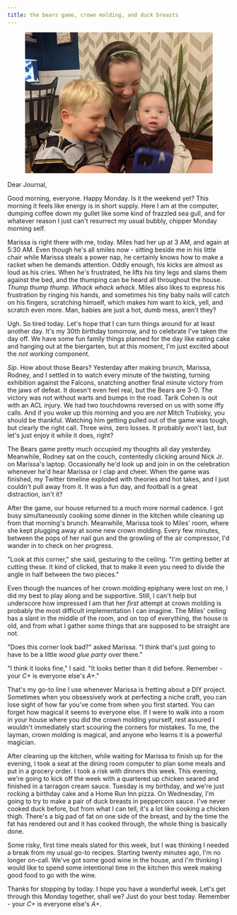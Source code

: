 ```yaml
---
title: the bears game, crown molding, and duck breasts
---
```


<figure>
  <a href="/images/banners/2020-09-28.jpg">
    <img alt="banner" src="/images/banners/2020-09-28.jpg"/>
  </a>
</figure>

Dear Journal,

Good morning, everyone.  Happy Monday.  Is it the weekend yet?  This
morning it feels like energy is in short supply.  Here I am at the
computer, dumping coffee down my gullet like some kind of frazzled sea
gull, and for whatever reason I just can't resurrect my usual bubbly,
chipper Monday morning self.

Marissa is right there with me, today.  Miles had her up at 3 AM, and
again at 5:30 AM.  Even though he's all smiles now - sitting beside me
in his little chair while Marissa steals a power nap, he certainly
knows how to make a racket when he demands attention.  Oddly enough,
his kicks are almost as loud as his cries.  When he's frustrated, he
lifts his tiny legs and slams them against the bed, and the thumping
can be heard all throughout the house.  _Thump thump thump_.  _Whack
whack whack_.  Miles also likes to express his frustration by ringing
his hands, and sometimes his tiny baby nails will catch on his
fingers, scratching himself, which makes him want to kick, yell, and
scratch even more.  Man, babies are just a hot, dumb mess, aren't
they?

Ugh.  So tired today.  Let's hope that I can turn things around for at
least another day.  It's my 30th birthday tomorrow, and to celebrate
I've taken the day off.  We have some fun family things planned for
the day like eating cake and hanging out at the biergarten, but at
this moment, I'm just excited about the _not working_ component.

_Sip_.  How about those Bears?  Yesterday after making brunch,
Marissa, Rodney, and I settled in to watch every minute of the
twisting, turning exhibition against the Falcons, snatching another
final minute victory from the jaws of defeat.  It doesn't even feel
real, but the Bears are 3-0.  The victory was not without warts and
bumps in the road.  Tarik Cohen is out with an ACL injury.  We had two
touchdowns reversed on us with some iffy calls.  And if you woke up
this morning and you are _not_ Mitch Trubisky, you should be thankful.
Watching him getting pulled out of the game was tough, but clearly the
right call.  Three wins, zero losses.  It probably won't last, but
let's just enjoy it while it does, right?

The Bears game pretty much occupied my thoughts all day yesterday.
Meanwhile, Rodney sat on the couch, contentedly clicking around Nick
Jr. on Marissa's laptop.  Occasionally he'd look up and join in on the
celebration whenever he'd hear Marissa or I clap and cheer.  When the
game was finished, my Twitter timeline exploded with theories and hot
takes, and I just couldn't pull away from it.  It was a fun day, and
football is a great distraction, isn't it?

After the game, our house returned to a much more normal cadence.  I
got busy simultaneously cooking some dinner in the kitchen while
cleaning up from that morning's brunch.  Meanwhile, Marissa took to
Miles' room, where she kept plugging away at some new crown molding.
Every few minutes, between the pops of her nail gun and the growling
of the air compressor, I'd wander in to check on her progress.

"Look at _this_ corner," she said, gesturing to the ceiling.  "I'm
getting better at cutting these.  It kind of clicked, that to make it
even you need to divide the angle in half between the two pieces."

Even though the nuances of her crown molding epiphany were lost on me,
I did my best to play along and be supportive.  Still, I can't help
but underscore how impressed I am that her _first_ attempt at crown
molding is probably the most difficult implementation I can imagine.
The Miles' ceiling has a slant in the middle of the room, and on top
of everything, the house is old, and from what I gather some things
that are supposed to be straight are not.

"Does this corner look bad?" asked Marissa.  "I think that's just
going to have to be a little _wood glue party_ over there."

"I think it looks fine," I said.  "It looks better than it did before.
Remember - your _C+_ is everyone else's _A+_."

That's my go-to line I use whenever Marissa is fretting about a DIY
project.  Sometimes when you obsessively work at perfecting a niche
craft, you can lose sight of how far you've come from when you first
started.  You can forget how magical it seems to everyone else.  If I
were to walk into a room in your house where you did the crown molding
yourself, rest assured I wouldn't immediately start scouring the
corners for mistakes.  To me, the layman, crown molding is magical,
and anyone who learns it is a powerful magician.

After cleaning up the kitchen, while waiting for Marissa to finish up
for the evening, I took a seat at the dining room computer to plan
some meals and put in a grocery order.  I took a risk with dinners
this week.  This evening, we're going to kick off the week with a
quartered up chicken seared and finished in a tarragon cream sauce.
Tuesday is my birthday, and we're just rocking a birthday cake and a
Home Run Inn pizza.  On Wednesday, I'm going to try to make a pair of
duck breasts in peppercorn sauce.  I've never cooked duck before, but
from what I can tell, it's a lot like cooking a chicken thigh.
There's a big pad of fat on one side of the breast, and by the time
the fat has rendered out and it has cooked through, the whole thing is
basically done.

Some risky, first time meals slated for this week, but I was thinking
I needed a break from my usual go-to recipes.  Starting twenty minutes
ago, I'm no longer on-call.  We've got some good wine in the house,
and I'm thinking I would like to spend some intentional time in the
kitchen this week making good food to go with the wine.

Thanks for stopping by today.  I hope you have a wonderful week.
Let's get through this Monday together, shall we?  Just do your best
today.  Remember - your _C+_ is everyone else's _A+_.
